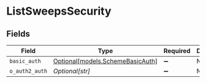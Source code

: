# ListSweepsSecurity


## Fields

| Field                                                            | Type                                                             | Required                                                         | Description                                                      |
| ---------------------------------------------------------------- | ---------------------------------------------------------------- | ---------------------------------------------------------------- | ---------------------------------------------------------------- |
| `basic_auth`                                                     | [Optional[models.SchemeBasicAuth]](../models/schemebasicauth.md) | :heavy_minus_sign:                                               | N/A                                                              |
| `o_auth2_auth`                                                   | *Optional[str]*                                                  | :heavy_minus_sign:                                               | N/A                                                              |